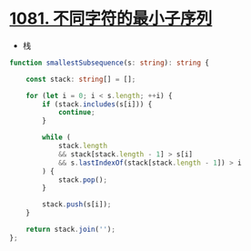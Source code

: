 
# [1081. 不同字符的最小子序列](https://leetcode-cn.com/problems/smallest-subsequence-of-distinct-characters/)

- 栈

```ts
function smallestSubsequence(s: string): string {

    const stack: string[] = [];

    for (let i = 0; i < s.length; ++i) {
        if (stack.includes(s[i])) {
            continue;
        }

        while (
            stack.length
            && stack[stack.length - 1] > s[i]
            && s.lastIndexOf(stack[stack.length - 1]) > i
        ) {
            stack.pop();
        }

        stack.push(s[i]);
    }

    return stack.join('');
};
```

